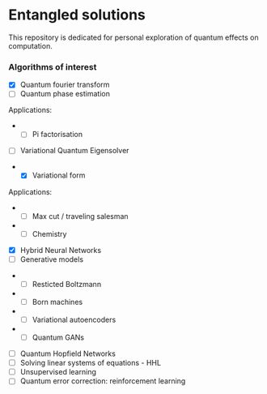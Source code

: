 # Entangled solutions

This repository is dedicated for personal exploration of quantum effects on computation.

### Algorithms of interest
- [X] Quantum fourier transform
- [ ] Quantum phase estimation

Applications:
- - [ ] Pi factorisation
- [ ] Variational Quantum Eigensolver
- - [X] Variational form

Applications:
- - [ ] Max cut / traveling salesman
- - [ ] Chemistry

- [X] Hybrid Neural Networks
- [ ] Generative models 
- - [ ] Resticted Boltzmann
- - [ ] Born machines
- - [ ] Variational autoencoders
- - [ ] Quantum GANs
- [ ] Quantum Hopfield Networks
- [ ] Solving linear systems of equations - HHL
- [ ] Unsupervised learning
- [ ] Quantum error correction: reinforcement learning
